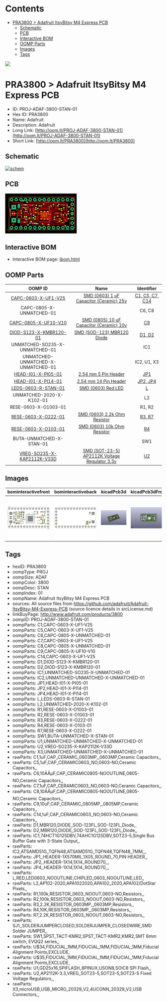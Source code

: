 



Contents
========

* [PRA3800 > Adafruit ItsyBitsy M4 Express PCB](#pra3800--adafruit-itsybitsy-m4-express-pcb)
	* [Schematic](#schematic)
	* [PCB](#pcb)
	* [Interactive BOM](#interactive-bom)
	* [OOMP Parts](#oomp-parts)
	* [Images](#images)
	* [Tags](#tags)
  
![][im]
# PRA3800 > Adafruit ItsyBitsy M4 Express PCB

- ID: PROJ-ADAF-3800-STAN-01
- Hex ID: PRA3800
- Name: Adafruit
- Description: Adafruit
- Long Link: [http://oom.lt/PROJ-ADAF-3800-STAN-01](http://oom.lt/PROJ-ADAF-3800-STAN-01)
- Short Link: [http://oom.lt/PRA3800](http://oom.lt/PRA3800)

## Schematic
  
[![schem](eagleSchemImage.png)](eagleSchemImage.png)
## PCB
  
[![pcb](eagleImage.png)](eagleImage.png)
## Interactive BOM

- Interactive BOM page: [ibom.html](https://htmlpreview.github.io/?https://github.com/oomlout/oomlout_OOMP_projects/blob/main/PROJ-ADAF-3800-STAN-01/kicad/bom/ibom.html)

## OOMP Parts
  

|OOMP ID|Name|Identifier|
| :---: | :---: | :---: |
|[CAPC-0603-X-UF1-V25](https://github.com/oomlout/oomlout_OOMP_parts/tree/main/CAPC-0603-X-UF1-V25/)|[SMD (0603) 1 uF Capacitor (Ceramic) 25v](https://github.com/oomlout/oomlout_OOMP_parts/tree/main/CAPC-0603-X-UF1-V25/)|[C1, C5, C7, C14](https://github.com/oomlout/oomlout_OOMP_parts/tree/main/CAPC-0603-X-UF1-V25/)|
|CAPC-0805-X-UNMATCHED-01||C6, C8|
|[CAPC-0805-X-UF10-V10](https://github.com/oomlout/oomlout_OOMP_parts/tree/main/CAPC-0805-X-UF10-V10/)|[SMD (0805) 10 uF Capacitor (Ceramic) 10v](https://github.com/oomlout/oomlout_OOMP_parts/tree/main/CAPC-0805-X-UF10-V10/)|[C9](https://github.com/oomlout/oomlout_OOMP_parts/tree/main/CAPC-0805-X-UF10-V10/)|
|[DIOD-S123-X-KMBR120-01](https://github.com/oomlout/oomlout_OOMP_parts/tree/main/DIOD-S123-X-KMBR120-01/)|[SMD (SOD-123) MBR120 Diode](https://github.com/oomlout/oomlout_OOMP_parts/tree/main/DIOD-S123-X-KMBR120-01/)|[D1, D2](https://github.com/oomlout/oomlout_OOMP_parts/tree/main/DIOD-S123-X-KMBR120-01/)|
|UNMATCHED-SO235-X-UNMATCHED-01||IC1|
|UNMATCHED-UNMATCHED-X-UNMATCHED-01||IC2, U1, X3|
|[HEAD-I01-X-PI05-01](https://github.com/oomlout/oomlout_OOMP_parts/tree/main/HEAD-I01-X-PI05-01/)|[2.54 mm 5 Pin Header](https://github.com/oomlout/oomlout_OOMP_parts/tree/main/HEAD-I01-X-PI05-01/)|[JP1](https://github.com/oomlout/oomlout_OOMP_parts/tree/main/HEAD-I01-X-PI05-01/)|
|[HEAD-I01-X-PI14-01](https://github.com/oomlout/oomlout_OOMP_parts/tree/main/HEAD-I01-X-PI14-01/)|[2.54 mm 14 Pin Header](https://github.com/oomlout/oomlout_OOMP_parts/tree/main/HEAD-I01-X-PI14-01/)|[JP2, JP4](https://github.com/oomlout/oomlout_OOMP_parts/tree/main/HEAD-I01-X-PI14-01/)|
|[LEDS-0603-R-STAN-01](https://github.com/oomlout/oomlout_OOMP_parts/tree/main/LEDS-0603-R-STAN-01/)|[SMD (0603) Red LED](https://github.com/oomlout/oomlout_OOMP_parts/tree/main/LEDS-0603-R-STAN-01/)|[L](https://github.com/oomlout/oomlout_OOMP_parts/tree/main/LEDS-0603-R-STAN-01/)|
|UNMATCHED-2020-X-K102-01||L2|
|RESE-0603-X-O1003-01||R1, R2|
|[RESE-0603-X-O222-01](https://github.com/oomlout/oomlout_OOMP_parts/tree/main/RESE-0603-X-O222-01/)|[SMD (0603) 2.2k Ohm Resistor](https://github.com/oomlout/oomlout_OOMP_parts/tree/main/RESE-0603-X-O222-01/)|[R3, R7](https://github.com/oomlout/oomlout_OOMP_parts/tree/main/RESE-0603-X-O222-01/)|
|[RESE-0603-X-O103-01](https://github.com/oomlout/oomlout_OOMP_parts/tree/main/RESE-0603-X-O103-01/)|[SMD (0603) 10k Ohm Resistor](https://github.com/oomlout/oomlout_OOMP_parts/tree/main/RESE-0603-X-O103-01/)|[R4](https://github.com/oomlout/oomlout_OOMP_parts/tree/main/RESE-0603-X-O103-01/)|
|BUTA-UNMATCHED-X-STAN-01||SW1|
|[VREG-SO235-X-KAP2112K-V33D](https://github.com/oomlout/oomlout_OOMP_parts/tree/main/VREG-SO235-X-KAP2112K-V33D/)|[SMD (SOT-23-5) AP2112K Voltage Regulator 3.3v](https://github.com/oomlout/oomlout_OOMP_parts/tree/main/VREG-SO235-X-KAP2112K-V33D/)|[U2](https://github.com/oomlout/oomlout_OOMP_parts/tree/main/VREG-SO235-X-KAP2112K-V33D/)|

## Images
  
  

|bominteractivefront|bominteractiveback|kicadPcb3d|kicadPcb3dFront|kicadPcb3dBack|eagleImage|eagleSchemImage|pcbdraw|pcbdrawback|
| :---: | :---: | :---: | :---: | :---: | :---: | :---: | :---: | :---: |
|[![bominteractivefront](bomFront_140.png)](bomFront.png)|[![bominteractiveback](bomBack_140.png)](bomBack.png)|[![kicadPcb3d](kicadPcb3d_140.png)](kicadPcb3d.png)|[![kicadPcb3dFront](kicadPcb3dFront_140.png)](kicadPcb3dFront.png)|[![kicadPcb3dBack](kicadPcb3dBack_140.png)](kicadPcb3dBack.png)|[![eagleImage](eagleImage_140.png)](eagleImage.png)|[![eagleSchemImage](eagleSchemImage_140.png)](eagleSchemImage.png)|[![pcbdraw](pcbdraw_140.png)](pcbdraw.png)|[![pcbdrawback](pcbdrawBack_140.png)](pcbdrawBack.png)|

## Tags

- hexID: PRA3800
- oompType: PROJ
- oompSize: ADAF
- oompColor: 3800
- oompDesc: STAN
- oompIndex: 01
- oompName: Adafruit ItsyBitsy M4 Express PCB
- sources: All source files from https://github.com/adafruit/Adafruit-ItsyBitsy-M4-Express-PCB (source licence details in srcLicense.md)
- linkBuyPage: http://www.adafruit.com/products/3800
- oompID: PROJ-ADAF-3800-STAN-01
- oompParts: C1,CAPC-0603-X-UF1-V25
- oompParts: C5,CAPC-0603-X-UF1-V25
- oompParts: C6,CAPC-0805-X-UNMATCHED-01
- oompParts: C7,CAPC-0603-X-UF1-V25
- oompParts: C8,CAPC-0805-X-UNMATCHED-01
- oompParts: C9,CAPC-0805-X-UF10-V10
- oompParts: C14,CAPC-0603-X-UF1-V25
- oompParts: D1,DIOD-S123-X-KMBR120-01
- oompParts: D2,DIOD-S123-X-KMBR120-01
- oompParts: IC1,UNMATCHED-SO235-X-UNMATCHED-01
- oompParts: IC2,UNMATCHED-UNMATCHED-X-UNMATCHED-01
- oompParts: JP1,HEAD-I01-X-PI05-01
- oompParts: JP2,HEAD-I01-X-PI14-01
- oompParts: JP4,HEAD-I01-X-PI14-01
- oompParts: L,LEDS-0603-R-STAN-01
- oompParts: L2,UNMATCHED-2020-X-K102-01
- oompParts: R1,RESE-0603-X-O1003-01
- oompParts: R2,RESE-0603-X-O1003-01
- oompParts: R3,RESE-0603-X-O222-01
- oompParts: R4,RESE-0603-X-O103-01
- oompParts: R7,RESE-0603-X-O222-01
- oompParts: SW1,BUTA-UNMATCHED-X-STAN-01
- oompParts: U1,UNMATCHED-UNMATCHED-X-UNMATCHED-01
- oompParts: U2,VREG-SO235-X-KAP2112K-V33D
- oompParts: X3,UNMATCHED-UNMATCHED-X-UNMATCHED-01
- rawParts: C1,1uF,CAP_CERAMIC_0603MP,_0603MP,Ceramic Capacitors,,
- rawParts: C5,1uF,CAP_CERAMIC0603_NO,0603-NO,Ceramic Capacitors,,
- rawParts: C6,10ÃÂµF,CAP_CERAMIC0805-NOOUTLINE,0805-NO,Ceramic Capacitors,,
- rawParts: C7,1uF,CAP_CERAMIC0603_NO,0603-NO,Ceramic Capacitors,,
- rawParts: C8,10ÃÂµF,CAP_CERAMIC0805-NOOUTLINE,0805-NO,Ceramic Capacitors,,
- rawParts: C9,10uF,CAP_CERAMIC_0805MP,_0805MP,Ceramic Capacitors,,
- rawParts: C14,1uF,CAP_CERAMIC0603_NO,0603-NO,Ceramic Capacitors,,
- rawParts: D1,MBR120,DIODE_SOD-123FL,SOD-123FL,Diode,,
- rawParts: D2,MBR120,DIODE_SOD-123FL,SOD-123FL,Diode,,
- rawParts: IC1,74HCT1G125DBV,74AHC1G125DBV,SOT23-5,Single Bus Buffer Gate with 3-State Output,,
- rawParts: IC2,ATSAMD51G_TQFN48,ATSAMD51G_TQFN48,TQFN48_7MM,,,
- rawParts: JP1,,HEADER-1X570MIL,1X05_ROUND_70,PIN HEADER,,
- rawParts: JP2,,HEADER-1X14,1X14_ROUND70,,,
- rawParts: JP4,,HEADER-1X14,1X14_ROUND70,,,
- rawParts: L,RED,LED0603_NOOUTLINE,CHIPLED_0603_NOOUTLINE,LED,,
- rawParts: L2,AP102-2020,APA1022020,APA102_2020,APA102/DotStar Pixels,,
- rawParts: R1,100k,RESISTOR_0603_NOOUT,0603-NO,Resistors,,
- rawParts: R2,100k,RESISTOR_0603_NOOUT,0603-NO,Resistors,,
- rawParts: R3,2.2K,RESISTOR_0603MP,_0603MP,Resistors,,
- rawParts: R4,10K,RESISTOR_0603MP,_0603MP,Resistors,,
- rawParts: R7,2.2K,RESISTOR_0603_NOOUT,0603-NO,Resistors,,
- rawParts: SJ1,,SOLDERJUMPERCLOSED,SOLDERJUMPER_CLOSEDWIRE,SMD Solder JUMPER,,
- rawParts: SW1,SPST_TACT-KMR2,SPST_TACT-KMR2,KMR2,SMT 6mm switch, EVQQ2 series,,
- rawParts: U$34,FIDUCIAL_1MM,FIDUCIAL_1MM,FIDUCIAL_1MM,Fiducial Alignment Points,EXCLUDE,
- rawParts: U$35,FIDUCIAL_1MM,FIDUCIAL_1MM,FIDUCIAL_1MM,Fiducial Alignment Points,EXCLUDE,
- rawParts: U1,GD25x16,SPIFLASH_8PINUX,USON8,SOIC8 SPI Flash,,
- rawParts: U2,AP2112K-3.3,VREG_SOT23-5,SOT23-5,SOT23-5 Fixed Voltage Regulators,,
- rawParts: X3,microUSB,USB_MICRO_20329_V2,4UCONN_20329_V2,USB Connectors,,



[im]: kicadPcb3d_450.png
